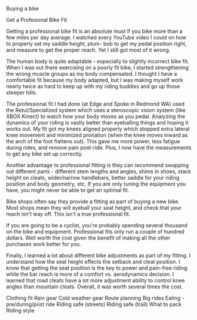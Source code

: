 


Buying a bike

Get a Profesional Bike Fit

Getting a professional bike fit is an absolute must if you bike more than a few miles per day average.  I watched every YouTube video I could on how to properly set my saddle height, plum- bob to get my pedal position right, and measure to get the proper reach. Yet I still got most of it wrong.

The human body is quite adaptable - especially to slightly incorrect bike fit.  When I was out there exercising on a poorly fit bike, I started strengthening the wrong muscle groups as my body compensated.  I thought I  have a comfortable fit because my body adapted, but I was making myself work nearly twice as hard to keep up with my riding buddies and go up those steeper hills.

The professional fit I had done (at Edge and Spoke in Redmond WA) used the Retul/Specialized system which uses a steroscopic vision system (like XBOX Kinect) to watch how your body moves as you pedal.  Analyzing the dynamics of your riding is vastly better than eyeballing things and hoping it works out.  My fit got my knees aligned properly which stopped extra lateral knee movement and minimized pronation (when the knee moves inward as the arch of the foot flattens out).  This gave me more power, less fatigue during rides, and remove pain post-ride.  Plus, I now have the measurements to get any bike set up correctly.

Another advantage to professional fitting is they can recommend swapping out different parts - different stem lengths and angles, shims in shoes, stack height on cleats, wider/narrow handlebars, better saddle for your riding position and body geometry, etc.  If you are only tuning the equipment you have, you might never be able to get an optimal fit.

Bike shops often say they provide a fitting as part of buying a new bike.  Most shops mean they will eyeball your seat height, and check that your reach isn't way off.  This isn't a true professional fit.

If you are going to be a cyclist, you're probably spending several thousand on the bike and equipment.  Professional fits only run a couple of hundred dollars.  Well worth the cost given the benefit of making all the other purchases work better for you.

Finally, I learned a lot about different bike adjustments as part of my fitting.  I understand how the seat height effects the setback and cleat position.  I know that getting the seat position is the key to power and pain-free riding while the bar reach is more of a comfort vs. aerodynamics decision.  I learned that road cleats have a lot more adjustment ability to control knee angles than mountain cleats.  Overall, it was worth several times the cost.

Clothing fit
Rain gear
Cold weather gear
Route planning
Big rides
Eating - pre/during/post ride
Riding safe (streets)
Riding safe (trail)
What to pack
Riding style
